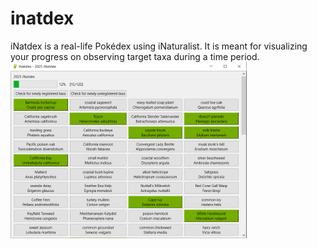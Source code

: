 # inatdex
iNatdex is a real-life Pokédex using iNaturalist. It is meant for visualizing your progress on observing target taxa during a time period.
<br>
<img src="assets/preview.PNG" alt="Example image of iNatdex" width="75%"/>
